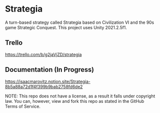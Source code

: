 # Strategia
 
A turn-based strategy called Strategia based on Civilization VI and the 90s game Strategic Conquest. This project uses Unity 2021.2.5f1. 

## Trello
https://trello.com/b/g2jaVjZD/strategia

## Documentation (In Progress)
https://isaacmarovitz.notion.site/Strategia-8b5a88a72d1f4f399b9bab2758fd6de2

NOTE: This repo does not have a license, as a result it falls under copyright law. You can, however, view and fork this repo as stated in the GitHub Terms of Service.
